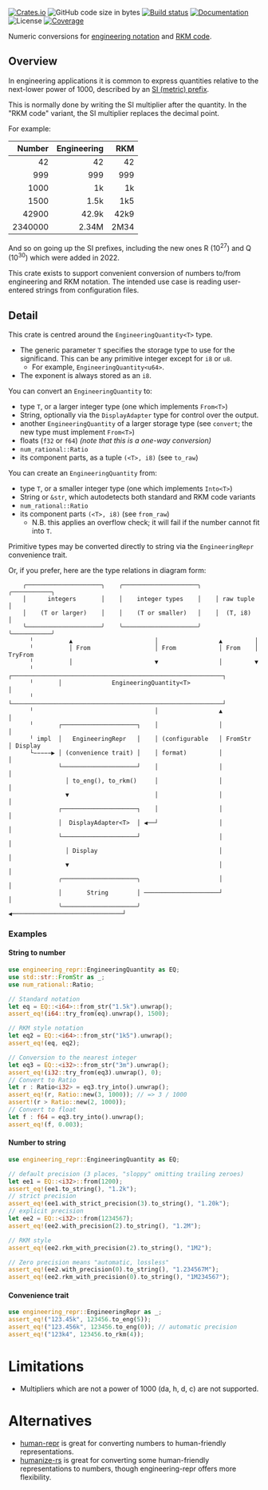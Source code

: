 [![Crates.io](https://img.shields.io/crates/v/engineering_repr.svg)](https://crates.io/crates/engineering_repr)
![GitHub code size in bytes](https://img.shields.io/github/languages/code-size/crazyscot/engineering_repr)
[![Build status](https://github.com/crazyscot/engineering_repr/actions/workflows/rust.yml/badge.svg)](https://github.com/crazyscot/engineering_repr/actions/workflows/rust.yml)
[![Documentation](https://img.shields.io/docsrs/engineering-repr)](https://docs.rs/engineering_repr/)
![License](https://img.shields.io/badge/license-MIT-blue)
[![Coverage](https://coveralls.io/repos/github/crazyscot/engineering_repr/badge.svg?branch=main)](https://coveralls.io/github/crazyscot/engineering_repr?branch=main)

Numeric conversions for [engineering notation](https://en.wikipedia.org/wiki/Engineering_notation)
and [RKM code](https://en.wikipedia.org/wiki/RKM_code).

## Overview

In engineering applications it is common to express quantities relative to the next-lower power of 1000, described by an [SI (metric) prefix](https://en.wikipedia.org/wiki/Metric_prefix).

This is normally done by writing the SI multiplier after the quantity. In the "RKM code" variant, the SI multiplier replaces the decimal point.

For example:

| Number  | Engineering | RKM  |
| --:     | --:         | --:  |
| 42      | 42          | 42   |
| 999     | 999         | 999  |
| 1000    | 1k          | 1k   |
| 1500    | 1.5k        | 1k5  |
| 42900   | 42.9k       | 42k9 |
| 2340000 | 2.34M       | 2M34 |

And so on going up the SI prefixes, including the new ones R (10<sup>27</sup>) and Q (10<sup>30</sup>) which were added in 2022.

This crate exists to support convenient conversion of numbers to/from engineering and RKM notation.
The intended use case is reading user-entered strings from configuration files.

## Detail

This crate is centred around the `EngineeringQuantity<T>` type.

* The generic parameter `T` specifies the storage type to use for the significand.
  This can be any primitive integer except for `i8` or `u8`.
  * For example, `EngineeringQuantity<u64>`.
* The exponent is always stored as an `i8`.

You can convert an `EngineeringQuantity` to:
* type `T`, or a larger integer type (one which implements `From<T>`)
* String, optionally via the `DisplayAdapter` type for control over the output.
* another `EngineeringQuantity` of a larger storage type (see `convert`; the new type must implement `From<T>`)
* floats (`f32` or `f64`) _(note that this is a one-way conversion)_
* `num_rational::Ratio`
* its component parts, as a tuple `(<T>, i8)` (see `to_raw`)

You can create an `EngineeringQuantity` from:
* type `T`, or a smaller integer type (one which implements `Into<T>`)
* String or `&str`, which autodetects both standard and RKM code variants
* `num_rational::Ratio`
* its component parts `(<T>, i8)` (see `from_raw`)
  * N.B. this applies an overflow check; it will fail if the number cannot fit into `T`.

Primitive types may be converted directly to string via the `EngineeringRepr` convenience trait.

Or, if you prefer, here are the type relations in diagram form:

```text
    ╭─────────────────────╮    ╭─────────────────────╮    ╭───────────╮
    │      integers       │    │    integer types    │    │ raw tuple │
    │    (T or larger)    │    │    (T or smaller)   │    │  (T, i8)  │
    ╰─────────────────────╯    ╰─────────────────────╯    ╰───────────╯
      ╵          ▲                       │                 ▲         │
      ╵          │ From                  │ From            │ From    │ TryFrom
      ╵          │                       ▼                 │         ▼
      ╵       ┌───────────────────────────────────────────────────────────┐
      ╵       │              EngineeringQuantity<T>                       │
      ╵       └───────────────────────────────────────────────────────────┘
      ╵                                  │                 ▲          │
      ╵       ┌─────────────────────┐    │                 │          │
      ╵ impl  │   EngineeringRepr   │    │ (configurable   │ FromStr  │ Display
      └−−−−−▶ │ (convenience trait) │    │ format)         │          │
              └─────────────────────┘    │                 │          │
                │ to_eng(), to_rkm()     │                 │          │
                ▼                        │                 │          │
              ┌─────────────────────┐    │                 │          │
              │  DisplayAdapter<T>  │ ◀──┘                 │          │
              └─────────────────────┘                      │          │
                │ Display                                  │          │
                ▼                                          │          │
              ╭─────────────────────╮                      │          │
              │       String        │ ─────────────────────┘          │
              ╰─────────────────────╯ ◀───────────────────────────────┘
```

### Examples

#### String to number
```rust
use engineering_repr::EngineeringQuantity as EQ;
use std::str::FromStr as _;
use num_rational::Ratio;

// Standard notation
let eq = EQ::<i64>::from_str("1.5k").unwrap();
assert_eq!(i64::try_from(eq).unwrap(), 1500);

// RKM style notation
let eq2 = EQ::<i64>::from_str("1k5").unwrap();
assert_eq!(eq, eq2);

// Conversion to the nearest integer
let eq3 = EQ::<i32>::from_str("3m").unwrap();
assert_eq!(i32::try_from(eq3).unwrap(), 0);
// Convert to Ratio
let r : Ratio<i32> = eq3.try_into().unwrap();
assert_eq!(r, Ratio::new(3, 1000)); // => 3 / 1000
assert!(r > Ratio::new(2, 1000));
// Convert to float
let f : f64 = eq3.try_into().unwrap();
assert_eq!(f, 0.003);
```

#### Number to string
```rust
use engineering_repr::EngineeringQuantity as EQ;

// default precision (3 places, "sloppy" omitting trailing zeroes)
let ee1 = EQ::<i32>::from(1200);
assert_eq!(ee1.to_string(), "1.2k");
// strict precision
assert_eq!(ee1.with_strict_precision(3).to_string(), "1.20k");
// explicit precision
let ee2 = EQ::<i32>::from(1234567);
assert_eq!(ee2.with_precision(2).to_string(), "1.2M");

// RKM style
assert_eq!(ee2.rkm_with_precision(2).to_string(), "1M2");

// Zero precision means "automatic, lossless"
assert_eq!(ee2.with_precision(0).to_string(), "1.234567M");
assert_eq!(ee2.rkm_with_precision(0).to_string(), "1M234567");
```

#### Convenience trait
```rust
use engineering_repr::EngineeringRepr as _;
assert_eq!("123.45k", 123456.to_eng(5));
assert_eq!("123.456k", 123456.to_eng(0)); // automatic precision
assert_eq!("123k4", 123456.to_rkm(4));
```

# Limitations

* Multipliers which are not a power of 1000 (da, h, d, c) are not supported.

# Alternatives

* [human-repr](https://crates.io/crates/human-repr) is great for converting numbers to human-friendly representations.
* [humanize-rs](https://crates.io/crates/humanize-rs) is great for converting some human-friendly representations to numbers, though engineering-repr offers more flexibility.